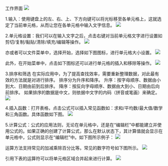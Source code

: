 
工作界面
![](https://github.com/openthos/community-analysis/blob/master/pic/office/%E5%B7%A5%E4%BD%9C%E7%95%8C%E9%9D%A2.png)

1.输入：使用键盘上的左、右、上、下方向键可以将光标移至各单元格上，这就选定了当前单元格，从而让您在各单元格中输入文字信息。
![](https://github.com/openthos/community-analysis/blob/master/pic/office/%E8%BE%93%E5%85%A5.png)

2.单元格设置：我们可以在输入文字之后，点击右键对当前单元格文字进行设置如剪切/复制/黏贴/清除/填充/编辑等操作。
![](https://github.com/openthos/community-analysis/blob/master/pic/office/%E5%8D%95%E5%85%83%E6%A0%BC%E8%AE%BE%E7%BD%AE1.png)

亦或者可以文件菜单中，选择开始，选择如下图图标，进行单元格大小设置。
![](https://github.com/openthos/community-analysis/blob/master/pic/office/%E5%8D%95%E5%85%83%E6%A0%BC%E8%AE%BE%E7%BD%AE2.png)

此外，在开始菜单中，点击如下图标还可以进行单元格的插入和移除等操作。
![](https://github.com/openthos/community-analysis/blob/master/pic/office/%E5%8D%95%E5%85%83%E6%A0%BC%E8%AE%BE%E7%BD%AE3.png)

3.排序和筛选
在实际应用中，为了提高查找效率，需要重新整理数据，对此最有效的方法就是对进行排序。
排序分为升序和降序。
升序：按字母顺序、数据由小到大、日期由前到后排序。
降序：按反向字母顺序、数据由大到小、日期由后向前排序。
如果排序的数据是中文，则依据中文字的内码（拼音或笔画）来确定。
![](https://github.com/openthos/community-analysis/blob/master/pic/office/%E5%8D%87%E5%BA%8F%E5%92%8C%E9%99%8D%E5%BA%8F.png)

4.插入函数：打开表格，点击公式可以插入常见函数如：求和/平均数/最大值/数学和三角函数。具体函数如下图。
![](https://github.com/openthos/community-analysis/blob/master/pic/office/%E6%8F%92%E5%85%A5%E5%87%BD%E6%95%B0.png)

5.计算公式：公式的应用法则，无论在单元格中，还是在“编辑栏”中都能建立并使用公式的。如果正确的创建了计算公式，那么在默认状态下，其计算值就会显示在单元格中，公式则显示在“编辑栏”中。如下图所示例子：
![](https://github.com/openthos/community-analysis/blob/master/pic/office/%E5%85%AC%E5%BC%8F.png)

运算方法支持常见的加减乘除百分比等。常见的数字符号如下图所示。
![](https://github.com/openthos/community-analysis/blob/master/pic/office/%E8%BF%90%E7%AE%97%E7%AC%A6%E5%8F%B7.png)

引用下表的运算符可以将单元格区域合并起来进行计算。 
![](https://github.com/openthos/community-analysis/blob/master/pic/office/%E8%BF%90%E7%AE%97%E7%AC%A6%E5%8F%B72.png)
